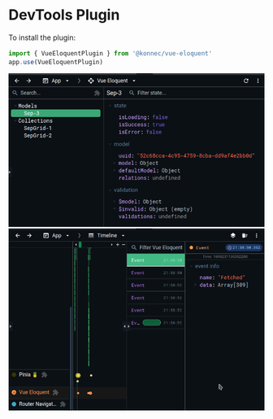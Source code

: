 # DevTools Plugin

To install the plugin:

```js
import { VueEloquentPlugin } from '@konnec/vue-eloquent'
app.use(VueEloquentPlugin)
```

<img src="https://raw.githubusercontent.com/cimd/vue-eloquent-docs/main/docs/public/devtools-1.png">


<img src="https://raw.githubusercontent.com/cimd/vue-eloquent-docs/main/docs/public/devtools-2.png">
